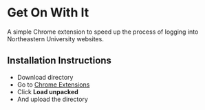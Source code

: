 # Get On With It

A simple Chrome extension to speed up the process of logging into Northeastern University websites.

## Installation Instructions

- Download directory
- Go to [Chrome Extensions](chrome://extensions)
- Click **Load unpacked**
- And upload the directory
